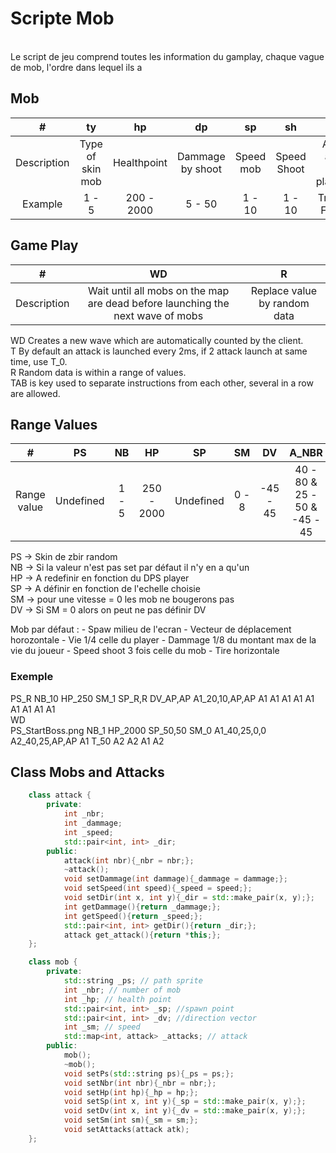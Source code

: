 # Scripte Mob
<br />
Le script de jeu comprend toutes les information du gamplay, chaque vague de mob, l'ordre dans lequel ils a

## Mob

| # | ty | hp | dp | sp | sh | ap |
| :------------: | :------------: | :------------: | :------------: | :------------: | :------------: | :------------: |
| Description | Type of skin mob | Healthpoint | Dammage by shoot | Speed mob | Speed Shoot | Auto aim the players |
| Example | 1 - 5 | 200 - 2000 | 5 - 50 | 1 - 10 | 1 - 10 | True - False |


## Game Play

| # | WD | R |
| :------------: | :------------: | :------------: |
| Description | Wait until all mobs on the map are dead before launching the next wave of mobs | Replace value by random data |

WD Creates a new wave which are automatically counted by the client.<br />
T By default an attack is launched every 2ms, if 2 attack launch at same time, use T_0.<br />
R Random data is within a range of values.<br />
TAB is key used to separate instructions from each other, several in a row are allowed.<br />

## Range Values

| # | PS | NB | HP | SP | SM | DV | A_NBR | T |
| :------------: | :------------: | :------------: | :------------: | :------------: | :------------: | :------------: | :------------: | :------------: |
| Range value | Undefined | 1 - 5 | 250 - 2000 | Undefined | 0 - 8 | -45 - 45 | 40 - 80 & 25 - 50 & -45 - 45 | 0 - 5000 |

PS -> Skin de zbir random<br />
NB -> Si la valeur n'est pas set par défaut il n'y en a qu'un<br />
HP -> A redefinir en fonction du DPS player<br />
SP -> A définir en fonction de l'echelle choisie<br />
SM -> pour une vitesse = 0 les mob ne bougerons pas<br />
DV -> Si SM = 0 alors on peut ne pas définir DV<br />

Mob par défaut :
    - Spaw milieu de l'ecran
    - Vecteur de déplacement horozontale
    - Vie 1/4 celle du player
    - Dammage 1/8 du montant max de la vie du joueur
    - Speed shoot 3 fois celle du mob
    - Tire horizontale

### Exemple
PS_R	NB_10	HP_250	SM_1	SP_R,R	DV_AP,AP	A1_20,10,AP,AP	A1	A1	A1	A1	A1	A1	A1	A1	A1<br />
WD<br />
PS_StartBoss.png	NB_1	HP_2000	SP_50,50	SM_0	A1_40,25,0,0	A2_40,25,AP,AP	A1	T_50	A2	A2	A1	A2<br />

## Class Mobs and Attacks

```cpp
    class attack {
        private:
            int _nbr;
            int _dammage;
            int _speed;
            std::pair<int, int> _dir;
        public:
            attack(int nbr){_nbr = nbr;};
            ~attack();
            void setDammage(int dammage){_dammage = dammage;};
            void setSpeed(int speed){_speed = speed;};
            void setDir(int x, int y){_dir = std::make_pair(x, y);};
            int getDammage(){return _dammage;};
            int getSpeed(){return _speed;};
            std::pair<int, int> getDir(){return _dir;};
            attack get_attack(){return *this;};
    };

    class mob {
        private:
            std::string _ps; // path sprite
            int _nbr; // number of mob
            int _hp; // health point
            std::pair<int, int> _sp; //spawn point
            std::pair<int, int> _dv; //direction vector
            int _sm; // speed
            std::map<int, attack> _attacks; // attack
        public:
            mob();
            ~mob();
            void setPs(std::string ps){_ps = ps;};
            void setNbr(int nbr){_nbr = nbr;};
            void setHp(int hp){_hp = hp;};
            void setSp(int x, int y){_sp = std::make_pair(x, y);};
            void setDv(int x, int y){_dv = std::make_pair(x, y);};
            void setSm(int sm){_sm = sm;};
            void setAttacks(attack atk);
    };
```